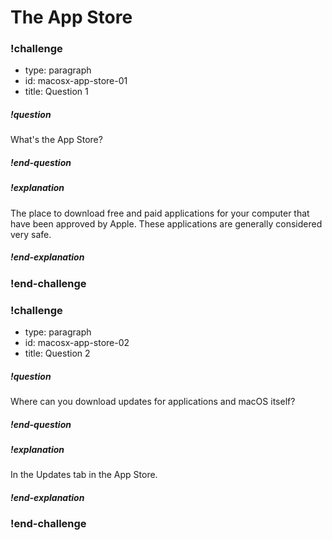 # The App Store

### !challenge
* type: paragraph
* id: macosx-app-store-01
* title: Question 1

##### !question
What's the App Store?
##### !end-question

##### !explanation
The place to download free and paid applications for your computer that have been approved by Apple. These applications are generally considered very safe.
##### !end-explanation
### !end-challenge

### !challenge
* type: paragraph
* id: macosx-app-store-02
* title: Question 2

##### !question
Where can you download updates for applications and macOS itself?
##### !end-question

##### !explanation
In the Updates tab in the App Store.
##### !end-explanation
### !end-challenge
